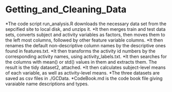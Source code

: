 # Getting_and_Cleaning_Data

*The code script run_analysis.R downloads the necessary data set from the sepcified site to local disk, and unzips it.
*It then merges train and test data sets, converts subject and activity variables as factors, then moves them to the left most columns,
followed by other feature variable columns.
*It then renames the default non-descriptive column names by the descriptive ones found in features.txt.
*It then transforms the activity id numbers by the corresponding activity names, using activity_labels.txt. 
*It then searches for the columns with mean() or std() values in them and extracts them. The result is the tidy dataset2, attached.
*It then calculates subject-level means of each variable, as well as activity-level means.
*The three datasets are saved as csv files in ./GCData.
*CodeBook.md is the code book file giving varaiable name descriptions and types.
